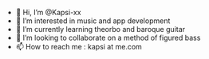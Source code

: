 - 👋 Hi, I’m @Kapsi-xx
- 👀 I’m interested in music and app development
- 🌱 I’m currently learning theorbo and baroque guitar 
- 💞️ I’m looking to collaborate on a method of figured bass
- 📫 How to reach me : kapsi at me.com
